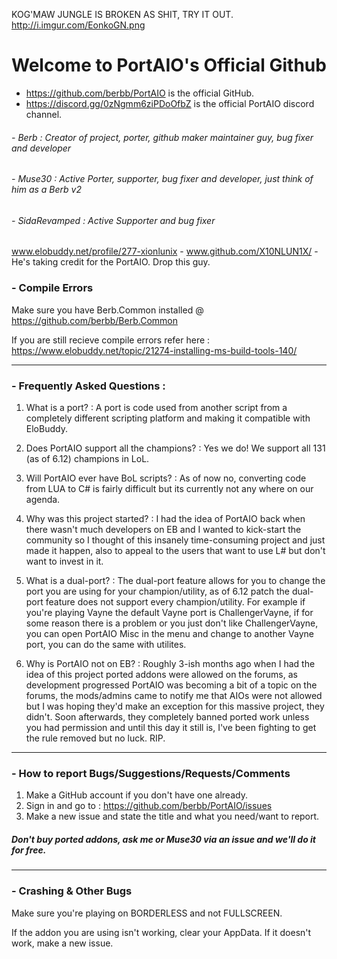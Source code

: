 KOG'MAW JUNGLE IS BROKEN AS SHIT, TRY IT OUT. http://i.imgur.com/EonkoGN.png

# Welcome to PortAIO's Official Github
- https://github.com/berbb/PortAIO is the official GitHub.
- https://discord.gg/0zNgmm6ziPDoOfbZ is the official PortAIO discord channel.

###### - Berb : Creator of project, porter, github maker maintainer guy, bug fixer and developer
###### - Muse30 : Active Porter, supporter, bug fixer and developer, just think of him as a Berb v2
###### - SidaRevamped : Active Supporter and bug fixer
www.elobuddy.net/profile/277-xionlunix - www.github.com/X10NLUN1X/ - He's taking credit for the PortAIO. Drop this guy.

### - Compile Errors
Make sure you have Berb.Common installed @ https://github.com/berbb/Berb.Common

If you are still recieve compile errors refer here : https://www.elobuddy.net/topic/21274-installing-ms-build-tools-140/

---

### - Frequently Asked Questions :
1. What is a port? : A port is code used from another script from a completely different scripting platform and making it compatible with EloBuddy.

2. Does PortAIO support all the champions? : Yes we do! We support all 131 (as of 6.12) champions in LoL.

3. Will PortAIO ever have BoL scripts? : As of now no, converting code from LUA to C# is fairly difficult but its currently not any where on our agenda.

4. Why was this project started? : I had the idea of PortAIO back when there wasn't much developers on EB and I wanted to kick-start the community so I thought of this insanely time-consuming project and just made it happen, also to appeal to the users that want to use L# but don't want to invest in it.

5. What is a dual-port? : The dual-port feature allows for you to change the port you are using for your champion/utility, as of 6.12 patch the dual-port feature does not support every champion/utility. For example if you're playing Vayne the default Vayne port is ChallengerVayne, if for some reason there is a problem or you just don't like ChallengerVayne, you can open PortAIO Misc in the menu and change to another Vayne port, you can do the same with utilites.

6. Why is PortAIO not on EB? : Roughly 3-ish months ago when I had the idea of this project ported addons were allowed on the forums, as development progressed PortAIO was becoming a bit of a topic on the forums, the mods/admins came to notify me that AIOs were not allowed but I was hoping they'd make an exception for this massive project, they didn't. Soon afterwards, they completely banned ported work unless you had permission and until this day it still is, I've been fighting to get the rule removed but no luck. RIP.

---

### - How to report Bugs/Suggestions/Requests/Comments
1. Make a GitHub account if you don't have one already.
2. Sign in and go to : https://github.com/berbb/PortAIO/issues
3. Make a new issue and state the title and what you need/want to report.

##### Don't buy ported addons, ask me or Muse30 via an issue and we'll do it for free.

---

### - Crashing & Other Bugs
Make sure you're playing on BORDERLESS and not FULLSCREEN.

If the addon you are using isn't working, clear your AppData. If it doesn't work, make a new issue.
